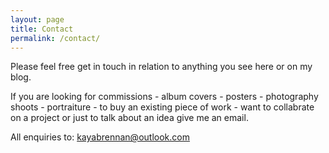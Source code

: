 ```yaml
---
layout: page
title: Contact
permalink: /contact/
---
```

Please feel free get in touch in relation to anything you see here or on my blog.

If you are looking for commissions - album covers - posters - photography shoots - portraiture - to buy an existing piece of work - want to collabrate on a project or just to talk about an idea give me an email.

All enquiries to: <a style="color:green" href="mailto:kayabrennan@outlook.com">kayabrennan@outlook.com</a>

